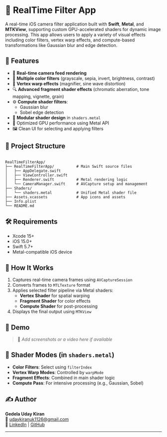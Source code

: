 # 🎥 RealTime Filter App

A real-time iOS camera filter application built with **Swift**, **Metal**, and **MTKView**, supporting custom GPU-accelerated shaders for dynamic image processing. This app allows users to apply a variety of visual effects including color filters, vertex warp effects, and compute-based transformations like Gaussian blur and edge detection.

## 🚀 Features

- 📸 **Real-time camera feed rendering**
- 🎨 **Multiple color filters** (grayscale, sepia, invert, brightness, contrast)
- 🌊 **Vertex warp effects** (magnifier, sine wave distortion)
- 🔍 **Advanced fragment shader effects** (chromatic aberration, tone mapping, vignette, grain)
- ⚙️ **Compute shader filters**:
  - Gaussian blur
  - Sobel edge detection
- 🧠 **Modular shader design** in `shaders.metal`
- 🧼 Optimized GPU performance using Metal API
- 🖼️ Clean UI for selecting and applying filters

## 📁 Project Structure

```

RealTimeFilterApp/
├── RealTimeFilterApp/          # Main Swift source files
│   ├── AppDelegate.swift
│   ├── ViewController.swift
│   ├── Renderer.swift          # Metal rendering logic
│   └── CameraManager.swift     # AVCapture setup and management
├── Shaders/
│   └── shaders.metal           # Unified Metal shader file
├── Assets.xcassets             # App icons and assets
├── Info.plist
└── README.md

```

## 🛠️ Requirements

- Xcode 15+
- iOS 15.0+
- Swift 5.7+
- Metal-compatible iOS device

## 🧪 How It Works

1. Captures real-time camera frames using `AVCaptureSession`
2. Converts frames to `MTLTexture` format
3. Applies selected filter pipeline via Metal shaders:
   - **Vertex Shader** for spatial warping
   - **Fragment Shader** for color effects
   - **Compute Shader** for post-processing
4. Displays the final output using `MTKView`

## 📸 Demo

> 📌 _Add screenshots or a video here if available_

## 🧩 Shader Modes (in `shaders.metal`)

- **Color Filters**: Select using `filterIndex`
- **Vertex Warp Modes**: Controlled by `warpMode`
- **Fragment Effects**: Combined in main shader logic
- **Compute Pass**: For intensive processing (e.g., Gaussian, Sobel)

## ✍️ Author

**Gedela Uday Kiran**  
📧 [udaykiranuk1126@gmail.com](mailto:udaykiranuk1126@gmail.com)  
🔗 [LinkedIn](https://www.linkedin.com/in/uday-kiran-gedela) | [GitHub](https://github.com/UdayKiran112)

---
